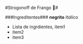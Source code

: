 #Strogonoff de Frango :chicken:#

###Ingreditentes###
**negrito** _Itálico_

 - Lista de ingrdientes, item1
 - item2
 - item3